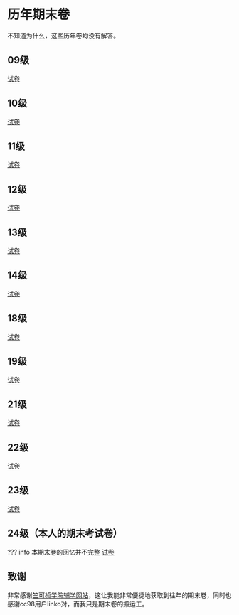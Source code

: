# 历年期末卷
不知道为什么，这些历年卷均没有解答。
## 09级
[试卷](algebra1_2009_2010_end.pdf)
## 10级
[试卷](algebra1_2010_2011_end.pdf)
## 11级
[试卷](algebra1_2011_2012_end.pdf)
## 12级
[试卷](algebra1_2012_2013_end.pdf)
## 13级
[试卷](algebra1_2013_2014_end.pdf)
## 14级
[试卷](algebra1_2014_2015_end.pdf)
## 18级
[试卷](algebra1_2018_2019_end.pdf)
## 19级
[试卷](algebra1_2019_2020_end.pdf)
## 21级
[试卷](algebra1_2021_2022_end.pdf)
## 22级
[试卷](algebra1_2022_2023_end.pdf)
## 23级
[试卷](algebra1_2023_2024_end.pdf)
## 24级（本人的期末考试卷）
??? info
    本期末卷的回忆并不完整
[试卷](algebra1_2024_2025_end.pdf)
## 致谢
非常感谢[竺可桢学院辅学网站](https://ckc-agc.bowling233.top/)，这让我能非常便捷地获取到往年的期末卷，同时也感谢cc98用户linko对，而我只是期末卷的搬运工。